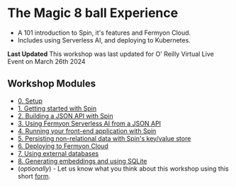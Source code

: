 # The Magic 8 ball Experience

- A 101 introduction to Spin, it's features and Fermyon Cloud.
- Includes using Serverless AI, and deploying to Kubernetes.

**Last Updated**
This workshop was last updated for O' Reilly Virtual Live Event on March 26th 2024

## Workshop Modules

- [0. Setup](00-setup.md)
- [1. Getting started with Spin](01-getting-started.md)
- [2. Building a JSON API with Spin](02-json-api.md)
- [3. Using Fermyon Serverless AI from a JSON API](03-spin-ai.md)
- [4. Running your front-end application with Spin](04-frontend.md)
- [5. Persisting non-relational data with Spin's key/value store](05-spin-kv.md)
- [6. Deploying to Fermyon Cloud](06-deploy-fermyon-cloud.md)
- [7. Using external databases](07-external-db.md)
- [8. Generating embeddings and using SQLite](08-embedding-and-sqlite.md)
- (_optionally_) - Let us know what you think about this workshop using this short [form](https://form.typeform.com/to/RK08OLSy).
